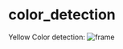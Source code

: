 # color_detection

Yellow Color detection:
![frame](https://github.com/Chaitya02/color_detection/assets/112513370/4dad737a-0e47-477a-b261-8bfc4036402a)
